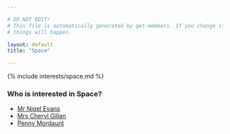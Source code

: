 ```yaml
---

# DO NOT EDIT!
# This file is automatically generated by get-members. If you change it, bad
# things will happen.

layout: default
title: "Space"

---
```


{% include interests/space.md %}

### Who is interested in Space?


* [Mr Nigel Evans](members/mr-nigel-evans.html)
* [Mrs Cheryl Gillan](members/mrs-cheryl-gillan.html)
* [Penny Mordaunt](members/penny-mordaunt.html)
